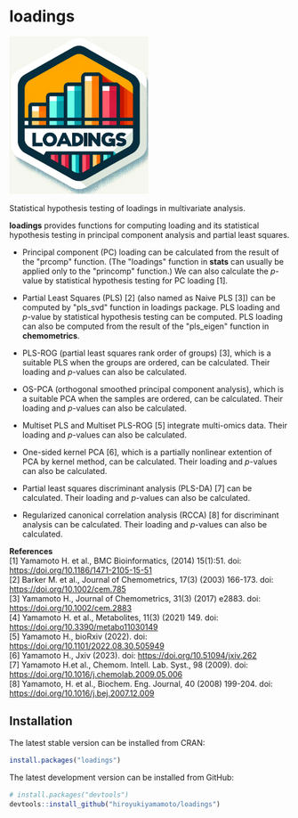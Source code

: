 # loadings

<img src="sticker.png" alt="loadings sticker" width="250"/>

Statistical hypothesis testing of loadings in multivariate analysis.

**loadings**  provides functions for computing loading and its statistical hypothesis testing in principal component analysis and partial least squares.

- Principal component (PC) loading can be calculated from the result of the "prcomp" function. (The "loadings" function in **stats** can usually be applied only to the "princomp" function.) We can also calculate the *p*-value by statistical hypothesis testing for PC loading [1].  

- Partial Least Squares (PLS) [2] (also named as Naive PLS [3]) can be computed by "pls_svd" function in loadings package. PLS loading and *p*-value by statistical hypothesis testing can be computed. PLS loading can also be computed from the result of the "pls_eigen" function in **chemometrics**.  

- PLS-ROG (partial least squares rank order of groups) [3], which is a suitable PLS when the groups are ordered, can be calculated. Their loading and *p*-values can also be calculated.  

- OS-PCA (orthogonal smoothed principal component analysis), which is a suitable PCA when the samples are ordered, can be calculated. Their loading and *p*-values can also be calculated.

- Multiset PLS and Multiset PLS-ROG [5] integrate multi-omics data. Their loading and *p*-values can also be calculated.

- One-sided kernel PCA [6], which is a partially nonlinear extention of PCA by kernel method, can be calculated. Their loading and *p*-values can also be calculated.

- Partial least squares discriminant analysis (PLS-DA) [7] can be calculated. Their loading and *p*-values can also be calculated.

- Regularized canonical correlation analysis (RCCA) [8] for discriminant analysis  can be calculated. Their loading and *p*-values can also be calculated.


**References**  
[1] Yamamoto H. et al., BMC Bioinformatics, (2014) 15(1):51. doi: https://doi.org/10.1186/1471-2105-15-51  
[2] Barker M. et al., Journal of Chemometrics, 17(3) (2003) 166-173. doi: https://doi.org/10.1002/cem.785  
[3] Yamamoto H., Journal of Chemometrics, 31(3) (2017) e2883. doi: https://doi.org/10.1002/cem.2883  
[4] Yamamoto H. et al., Metabolites, 11(3) (2021) 149. doi: https://doi.org/10.3390/metabo11030149  
[5] Yamamoto H., bioRxiv (2022). doi: https://doi.org/10.1101/2022.08.30.505949  
[6] Yamamoto H., Jxiv (2023). doi: https://doi.org/10.51094/jxiv.262  
[7] Yamamoto H.et al., Chemom. Intell. Lab. Syst., 98 (2009). doi: https://doi.org/10.1016/j.chemolab.2009.05.006  
[8] Yamamoto, H. et al., Biochem. Eng. Journal, 40 (2008) 199-204.  doi: https://doi.org/10.1016/j.bej.2007.12.009  

## Installation

The latest stable version can be installed from CRAN:

``` r
install.packages("loadings")
```

The latest development version can be installed from GitHub:

``` r
# install.packages("devtools")
devtools::install_github("hiroyukiyamamoto/loadings")
```


